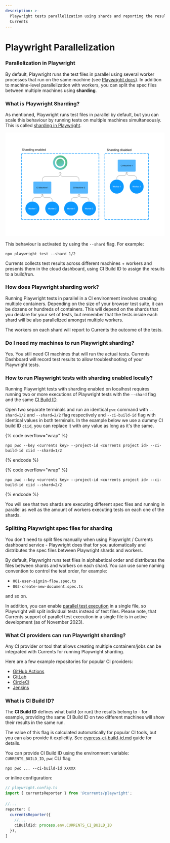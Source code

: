 ```yaml
---
description: >-
  Playwright tests parallelization using shards and reporting the results to
  Currents
---
```


# Playwright Parallelization

### Parallelization in Playwright

By default, Playwright runs the test files in parallel using several worker processes that run on the same machine (see [Playwright docs](https://playwright.dev/docs/test-parallel)). In addition to machine-level parallelization with workers, you can split the spec files between multiple machines using **sharding**.

### What is Playwright Sharding?

As mentioned, Playwright runs test files in parallel by default, but you can scale this behaviour by running tests on multiple machines simultaneously. This is called [sharding in Playwright](https://playwright.dev/docs/test-sharding).



![Running Playwright tests with sharding enabled](<../.gitbook/assets/Playwright parallelization.png>)

This behaviour is activated by using the `--shard` flag. For example:

```
npx playwright test --shard 1/2
```

Currents collects test results across different machines + workers and presents them in the cloud dashboard, using CI Build ID to assign the results to a build/run.

### How does Playwright sharding work?

Running Playwright tests in parallel in a CI environment involves creating multiple containers. Depending on the size of your browser test suite, it can be dozens or hundreds of containers. This will depend on the shards that you declare for your set of tests, but remember that the tests inside each shard will be also parallelized amongst multiple workers.

The workers on each shard will report to Currents the outcome of the tests.

### Do I need my machines to run Playwright sharding?

Yes. You still need CI machines that will run the actual tests. Currents Dashboard will record test results to allow troubleshooting of your Playwright tests.

### How to run Playwright tests with sharding enabled locally?

Running Playwright tests with sharding enabled on localhost requires running two or more executions of Playwright tests with the `--shard` flag and the same [CI Build ID](cypress-ci-build-id.md).&#x20;

Open two separate terminals and run an identical `pwc` command with `--shard=1/2` and `--shard=2/2` flag respectively and  `--ci-build-id` flag with identical values in both terminals. In the example below we use a dummy CI build ID `ciid`, you can replace it with any value as long as it's the same.

{% code overflow="wrap" %}
```
npx pwc --key <currents key> --project-id <currents project id> --ci-build-id ciid --shard=1/2
```
{% endcode %}

{% code overflow="wrap" %}
```
npx pwc --key <currents key> --project-id <currents project id> --ci-build-id ciid --shard=2/2
```
{% endcode %}

You will see that two shards are executing different spec files and running in parallel as well as the amount of workers executing tests on each one of the shards.

### Splitting Playwright spec files for sharding

You don't need to split files manually when using Playwright / Currents dashboard service - Playwright does that for you automatically and distributes the spec files between Playwright shards and workers.

By default, Playwright runs test files in alphabetical order and distributes the files between shards and workers on each shard. You can use some naming convention to control the test order, for example:

* `001-user-signin-flow.spec.ts`
* `002-create-new-document.spec.ts`&#x20;

and so on.

In addition, you can enable [parallel test execution](https://playwright.dev/docs/test-parallel#parallelize-tests-in-a-single-file) in a single file, so Playwright will split individual tests instead of test files. Please note, that Currents support of parallel test execution in a single file is in active development (as of November 2023).

### What CI providers can run Playwright sharding?

Any CI provider or tool that allows creating multiple containers/jobs can be integrated with Currents for running Playwright sharding.

Here are a few example repositories for popular CI providers:

* [GitHub Actions](https://github.com/currents-dev/playwright-gh-actions-demo)
* [GitLab](https://gitlab.com/currents.dev/gitlab-playwright-currents)
* [CircleCI](https://github.com/currents-dev/circleci-pw-example)
* [Jenkins](../ci-setup/jenkins-playwright.md)

### What is CI Build ID?

The **CI Build ID** defines what build (or run) the results belong to - for example, providing the same CI Build ID on two different machines will show their results in the same run.

The value of this flag is calculated automatically for popular CI tools, but you can also provide it explicitly. See [cypress-ci-build-id.md](cypress-ci-build-id.md "mention") guide for details.&#x20;

You can provide CI Build ID using the environment variable: `CURRENTS_BUILD_ID`, `pwc` CLI flag

```
npx pwc ... --ci-build-id XXXXX
```

or inline configuration:

```typescript
// playwright.config.ts
import { currentsReporter } from '@currents/playwright';

//...
reporter: [
  currentsReporter({
    //... 
    ciBuildId: process.env.CURRENTS_CI_BUILD_ID
  }),
]
```

